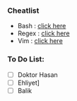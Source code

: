 ### Cheatlist

- Bash : [click here](./compsci/devops/unix-shell/cheatsheet.md) 
- Regex : [click here](./compsci/devops/regex/cheatsheet.md)
- Vim : [click here](./compsci/devops/vim/cheatsheet.md)

### To Do List:

- [ ] Doktor Hasan
- [ ] Ehliyet]
- [ ] Balik
